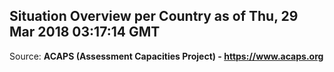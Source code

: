 ## Situation Overview per Country as of Thu, 29 Mar 2018 03:17:14 GMT

Source: **ACAPS (Assessment Capacities Project) - https://www.acaps.org**